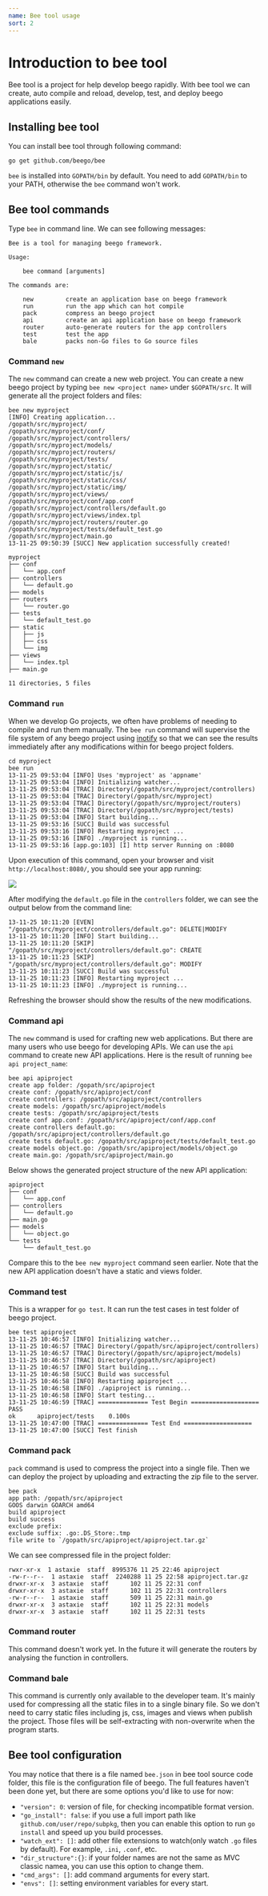 ```yaml
---
name: Bee tool usage
sort: 2
---
```


# Introduction to bee tool

Bee tool is a project for help develop beego rapidly. With bee tool we can create, auto compile and reload, develop, test, and deploy beego applications easily.

## Installing bee tool

You can install bee tool through following command:

	go get github.com/beego/bee
	
`bee` is installed into `GOPATH/bin` by default. You need to add `GOPATH/bin` to your PATH, otherwise the `bee` command won't work.

## Bee tool commands

Type `bee` in command line. We can see following messages:

```
Bee is a tool for managing beego framework.

Usage:

	bee command [arguments]

The commands are:

    new         create an application base on beego framework
    run         run the app which can hot compile
    pack        compress an beego project
    api         create an api application base on beego framework
    router      auto-generate routers for the app controllers
    test        test the app
    bale        packs non-Go files to Go source files	
```	

### Command `new`

The `new` command can create a new web project. You can create a new beego project by typing `bee new <project name>` under `$GOPATH/src`. It will generate all the project folders and files:

```
bee new myproject
[INFO] Creating application...
/gopath/src/myproject/
/gopath/src/myproject/conf/
/gopath/src/myproject/controllers/
/gopath/src/myproject/models/
/gopath/src/myproject/routers/
/gopath/src/myproject/tests/
/gopath/src/myproject/static/
/gopath/src/myproject/static/js/
/gopath/src/myproject/static/css/
/gopath/src/myproject/static/img/
/gopath/src/myproject/views/
/gopath/src/myproject/conf/app.conf
/gopath/src/myproject/controllers/default.go
/gopath/src/myproject/views/index.tpl
/gopath/src/myproject/routers/router.go
/gopath/src/myproject/tests/default_test.go
/gopath/src/myproject/main.go
13-11-25 09:50:39 [SUCC] New application successfully created!
```

```
myproject
├── conf
│   └── app.conf
├── controllers
│   └── default.go
├── models
├── routers
│   └── router.go
├── tests
│   └── default_test.go
├── static
│   ├── js
│   ├── css
│   └── img
├── views
│   └── index.tpl
├── main.go

11 directories, 5 files
```

### Command `run`

When we develop Go projects, we often have problems of needing to compile and run them manually. The `bee run` command will supervise the file system of any beego project using [inotify](http://en.wikipedia.org/wiki/Inotify) so that we can see the results immediately after any modifications within for beego project folders.

```
cd myproject
bee run
13-11-25 09:53:04 [INFO] Uses 'myproject' as 'appname'
13-11-25 09:53:04 [INFO] Initializing watcher...
13-11-25 09:53:04 [TRAC] Directory(/gopath/src/myproject/controllers)
13-11-25 09:53:04 [TRAC] Directory(/gopath/src/myproject)
13-11-25 09:53:04 [TRAC] Directory(/gopath/src/myproject/routers)
13-11-25 09:53:04 [TRAC] Directory(/gopath/src/myproject/tests)
13-11-25 09:53:04 [INFO] Start building...
13-11-25 09:53:16 [SUCC] Build was successful
13-11-25 09:53:16 [INFO] Restarting myproject ...
13-11-25 09:53:16 [INFO] ./myproject is running...
13-11-25 09:53:16 [app.go:103] [I] http server Running on :8080
```
Upon execution of this command, open your browser and visit `http://localhost:8080/`, you should see your app running:

![](../images/beerun.png)

After modifying the `default.go` file in the `controllers` folder, we can see the output below from the command line:

```
13-11-25 10:11:20 [EVEN] "/gopath/src/myproject/controllers/default.go": DELETE|MODIFY
13-11-25 10:11:20 [INFO] Start building...
13-11-25 10:11:20 [SKIP] "/gopath/src/myproject/controllers/default.go": CREATE
13-11-25 10:11:23 [SKIP] "/gopath/src/myproject/controllers/default.go": MODIFY
13-11-25 10:11:23 [SUCC] Build was successful
13-11-25 10:11:23 [INFO] Restarting myproject ...
13-11-25 10:11:23 [INFO] ./myproject is running...
```

Refreshing the browser should show the results of the new modifications.

### Command api

The `new` command is used for crafting new web applications. But there are many users who use beego for developing APIs. We can use the `api` command to create new API applications. 
Here is the result of running `bee api project_name`:

```
bee api apiproject
create app folder: /gopath/src/apiproject
create conf: /gopath/src/apiproject/conf
create controllers: /gopath/src/apiproject/controllers
create models: /gopath/src/apiproject/models
create tests: /gopath/src/apiproject/tests
create conf app.conf: /gopath/src/apiproject/conf/app.conf
create controllers default.go: /gopath/src/apiproject/controllers/default.go
create tests default.go: /gopath/src/apiproject/tests/default_test.go
create models object.go: /gopath/src/apiproject/models/object.go
create main.go: /gopath/src/apiproject/main.go
```

Below shows the generated project structure of the new API application:

```
apiproject
├── conf
│   └── app.conf
├── controllers
│   └── default.go
├── main.go
├── models
│   └── object.go
└── tests
    └── default_test.go
```

Compare this to the `bee new myproject` command seen earlier.
Note that the new API application doesn't have a static and views folder.

### Command test

This is a wrapper for `go test`. It can run the test cases in test folder
of beego project.

```
bee test apiproject
13-11-25 10:46:57 [INFO] Initializing watcher...
13-11-25 10:46:57 [TRAC] Directory(/gopath/src/apiproject/controllers)
13-11-25 10:46:57 [TRAC] Directory(/gopath/src/apiproject/models)
13-11-25 10:46:57 [TRAC] Directory(/gopath/src/apiproject)
13-11-25 10:46:57 [INFO] Start building...
13-11-25 10:46:58 [SUCC] Build was successful
13-11-25 10:46:58 [INFO] Restarting apiproject ...
13-11-25 10:46:58 [INFO] ./apiproject is running...
13-11-25 10:46:58 [INFO] Start testing...
13-11-25 10:46:59 [TRAC] ============== Test Begin ===================
PASS
ok  	apiproject/tests	0.100s
13-11-25 10:47:00 [TRAC] ============== Test End ===================
13-11-25 10:47:00 [SUCC] Test finish
```

### Command pack

`pack` command is used to compress the project into a single file. Then we can deploy the project by uploading and extracting the zip file to the server.

```
bee pack
app path: /gopath/src/apiproject
GOOS darwin GOARCH amd64
build apiproject
build success
exclude prefix:
exclude suffix: .go:.DS_Store:.tmp
file write to `/gopath/src/apiproject/apiproject.tar.gz`
```

We can see compressed file in the project folder:

```
rwxr-xr-x  1 astaxie  staff  8995376 11 25 22:46 apiproject
-rw-r--r--  1 astaxie  staff  2240288 11 25 22:58 apiproject.tar.gz
drwxr-xr-x  3 astaxie  staff      102 11 25 22:31 conf
drwxr-xr-x  3 astaxie  staff      102 11 25 22:31 controllers
-rw-r--r--  1 astaxie  staff      509 11 25 22:31 main.go
drwxr-xr-x  3 astaxie  staff      102 11 25 22:31 models
drwxr-xr-x  3 astaxie  staff      102 11 25 22:31 tests
```

### Command router

This command doesn't work yet. In the future it will generate the routers by analysing the function in controllers.

### Command bale

This command is currently only available to the developer team. It's mainly used for compressing all the static files in to a single binary file. So we don't need to carry  static files including js, css, images and views when publish the project. Those files will be self-extracting with non-overwrite when the program starts.

## Bee tool configuration

You may notice that there is a file named `bee.json` in bee tool source code folder, this file is the configuration file of beego. The full features haven't been done yet, but there are some options you'd like to use for now:

- `"version": 0`: version of file, for checking incompatible format version.
- `"go_install": false`: if you use a full import path like `github.com/user/repo/subpkg`, then you can enable this option to run `go install` and speed up you build processes.
- `"watch_ext": []`: add other file extensions to watch(only watch `.go` files by default). For example, `.ini`, `.conf`, etc.
- `"dir_structure":{}`: if your folder names are not the same as MVC classic namea, you can use this option to change them.
- `"cmd_args": []`: add command arguments for every start.
- `"envs": []`: setting environment variables for every start.
